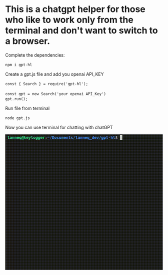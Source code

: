 # This is a chatgpt helper for those who like to work only from the terminal and don't want to switch to a browser.


Complete the dependencies:
```
npm i gpt-hl
```

Create a gpt.js file and add you openai API_KEY
```
const { Search } = require('gpt-hl');

const gpt = new Search('your openai API_Key')
gpt.run();
```

Run file from terminal 
```
node gpt.js
```

Now you can use terminal for chatting with chatGPT

![Alt Text](giphy.gif)
